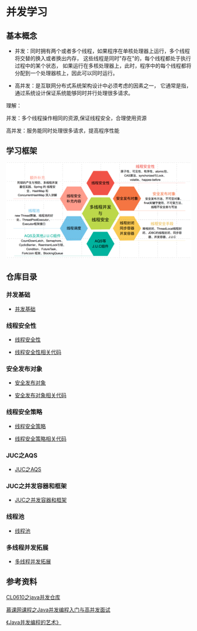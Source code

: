 # 并发学习

## 基本概念

* 并发：同时拥有两个或者多个线程，如果程序在单核处理器上运行，多个线程将交替的换入或者换出内存，
这些线程是同时"存在"的，每个线程都处于执行过程中的某个状态，
如果运行在多核处理器上，此时，程序中的每个线程都将分配到一个处理器核上，因此可以同时运行。

* 高并发：是互联网分布式系统架构设计中必须考虑的因素之一，
它通常是指，通过系统设计保证系统能够同时并行处理很多请求。

理解：

并发：多个线程操作相同的资源,保证线程安全，合理使用资源

高并发：服务能同时处理很多请求，提高程序性能

## 学习框架
<div align="center"><img src="pics//concurrency.jpg"></div>

## 仓库目录
### 并发基础
- [并发基础](https://github.com/DuHouAn/ConcurrencyNotes/blob/master/notes/并发基础.md)

### 线程安全性

- [线程安全性](https://github.com/DuHouAn/ConcurrencyNotes/blob/master/notes/%E7%BA%BF%E7%A8%8B%E5%AE%89%E5%85%A8%E6%80%A7.md)

- [线程安全性相关代码](https://github.com/DuHouAn/ConcurrencyNotes/tree/master/src/main/java/code_00_threadSafe/atomic)

### 安全发布对象

- [安全发布对象](https://github.com/DuHouAn/ConcurrencyNotes/blob/master/notes/%E5%AE%89%E5%85%A8%E5%8F%91%E5%B8%83%E5%AF%B9%E8%B1%A1.md)

- [安全发布对象相关代码](https://github.com/DuHouAn/ConcurrencyNotes/tree/master/src/main/java/code_01_publishObject)

### 线程安全策略

- [线程安全策略](https://github.com/DuHouAn/ConcurrencyNotes/blob/master/notes/%E7%BA%BF%E7%A8%8B%E5%AE%89%E5%85%A8%E7%AD%96%E7%95%A5.md)

- [线程安全策略相关代码](https://github.com/DuHouAn/ConcurrencyNotes/tree/master/src/main/java/code_02_threadSafeStrategy)

### JUC之AQS

- [JUC之AQS](https://github.com/IvanLu1024/ConcurrencyNotes/blob/master/notes/J.U.C%E4%B9%8BAQS.md)

### JUC之并发容器和框架

- [JUC之并发容器和框架](https://github.com/IvanLu1024/ConcurrencyNotes/blob/master/notes/J.U.C%E4%B9%8B%E5%85%B6%E4%BB%96%E7%BB%84%E4%BB%B6.md)

### 线程池

- [线程池](https://github.com/IvanLu1024/ConcurrencyNotes/blob/master/notes/%E7%BA%BF%E7%A8%8B%E6%B1%A0.md)

### 多线程并发拓展

- [多线程并发拓展](https://github.com/IvanLu1024/ConcurrencyNotes/blob/master/notes/%E5%A4%9A%E7%BA%BF%E7%A8%8B%E5%B9%B6%E5%8F%91%E6%8B%93%E5%B1%95.md)

## 参考资料
[CL0610之java并发仓库](https://github.com/CL0610/Java-concurrency)

[慕课网课程之Java并发编程入门与高并发面试](https://coding.imooc.com/class/195.html)

[《Java并发编程的艺术》](https://book.douban.com/subject/26591326/)
